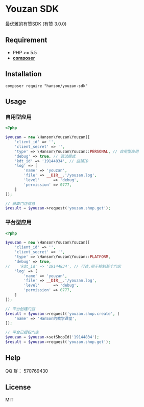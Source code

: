 # Youzan SDK

最优雅的有赞SDK (有赞 3.0.0)

## Requirement

- PHP >= 5.5
- **[composer](https://getcomposer.org/)**

## Installation

```
composer require "hanson/youzan-sdk"
```

## Usage

### 自用型应用

```php
<?php

$youzan = new \Hanson\Youzan\Youzan([
    'client_id' => '',
    'client_secret' => '',
    'type' => \Hanson\Youzan\Youzan::PERSONAL, // 自用型应用
    'debug' => true, // 调试模式
    'kdt_id' => '19144834', // 店铺ID
    'log' => [
        'name' => 'youzan',
        'file' => __DIR__.'/youzan.log',
        'level'      => 'debug',
        'permission' => 0777,
    ]
]);

// 获取门店信息
$result = $youzan->request('youzan.shop.get');
```

### 平台型应用

```php
<?php

$youzan = new \Hanson\Youzan\Youzan([
    'client_id' => '',
    'client_secret' => '',
    'type' => \Hanson\Youzan\Youzan::PLATFORM,
    'debug' => true,
//    'kdt_id' => '19144834', // 可选,用于控制某个门店
    'log' => [
        'name' => 'youzan',
        'file' => __DIR__.'/youzan.log',
        'level'      => 'debug',
        'permission' => 0777,
    ]
]);

// 平台创建门店
$result = $youzan->request('youzan.shop.create', [
    'name' => 'HanSon的教学课堂',
]);

// 平台已授权门店
$youzan = $youzan->setShopId('19144834');
$result = $youzan->request('youzan.shop.get');

```

## Help

QQ 群： 570769430

## License

MIT
